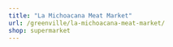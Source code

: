 ```yaml
---
title: "La Michoacana Meat Market"
url: /greenville/la-michoacana-meat-market/
shop: supermarket
---
```

